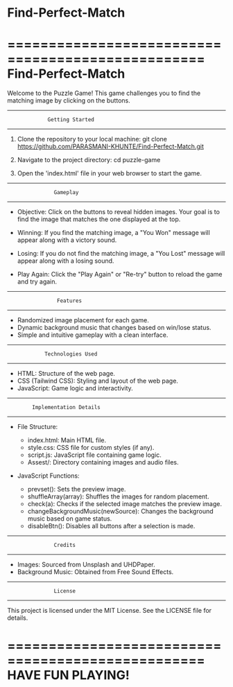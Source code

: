 # Find-Perfect-Match

==================================================
                Find-Perfect-Match
==================================================

Welcome to the Puzzle Game! This game challenges you to find the matching image by clicking on the buttons.

--------------------------------------------------
                 Getting Started
--------------------------------------------------

1. Clone the repository to your local machine:
   git clone https://github.com/PARASMANI-KHUNTE/Find-Perfect-Match.git

2. Navigate to the project directory:
   cd puzzle-game

3. Open the 'index.html' file in your web browser to start the game.

--------------------------------------------------
                   Gameplay
--------------------------------------------------

- Objective:
  Click on the buttons to reveal hidden images. Your goal is to find the image that matches the one displayed at the top.

- Winning:
  If you find the matching image, a "You Won" message will appear along with a victory sound.

- Losing:
  If you do not find the matching image, a "You Lost" message will appear along with a losing sound.

- Play Again:
  Click the "Play Again" or "Re-try" button to reload the game and try again.

--------------------------------------------------
                    Features
--------------------------------------------------

- Randomized image placement for each game.
- Dynamic background music that changes based on win/lose status.
- Simple and intuitive gameplay with a clean interface.

--------------------------------------------------
                Technologies Used
--------------------------------------------------

- HTML: Structure of the web page.
- CSS (Tailwind CSS): Styling and layout of the web page.
- JavaScript: Game logic and interactivity.

--------------------------------------------------
            Implementation Details
--------------------------------------------------

- File Structure:
  - index.html: Main HTML file.
  - style.css: CSS file for custom styles (if any).
  - script.js: JavaScript file containing game logic.
  - Assest/: Directory containing images and audio files.

- JavaScript Functions:
  - prevset(): Sets the preview image.
  - shuffleArray(array): Shuffles the images for random placement.
  - check(a): Checks if the selected image matches the preview image.
  - changeBackgroundMusic(newSource): Changes the background music based on game status.
  - disableBtn(): Disables all buttons after a selection is made.

--------------------------------------------------
                   Credits
--------------------------------------------------

- Images: Sourced from Unsplash and UHDPaper.
- Background Music: Obtained from Free Sound Effects.

--------------------------------------------------
                   License
--------------------------------------------------

This project is licensed under the MIT License. See the LICENSE file for details.

==================================================
                 HAVE FUN PLAYING!
==================================================
